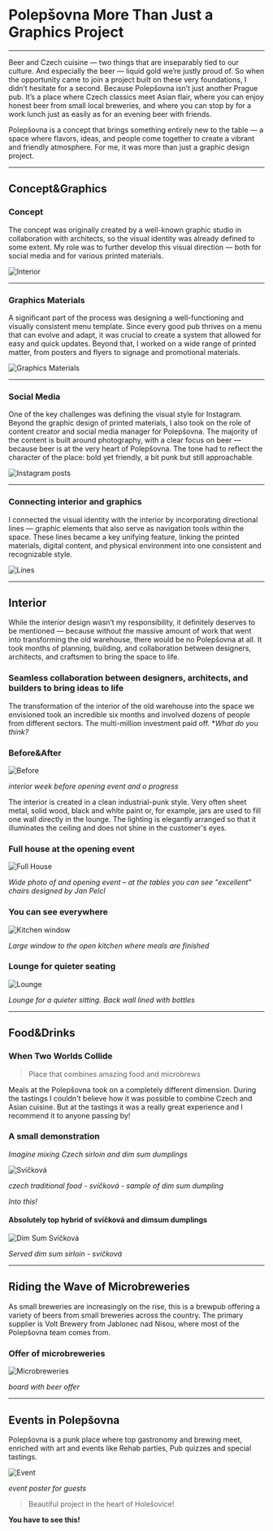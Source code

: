 # **Polepšovna More Than Just a Graphics Project**

---

Beer and Czech cuisine — two things that are inseparably tied to our culture. And especially the beer — liquid gold we’re justly proud of. So when the opportunity came to join a project built on these very foundations, I didn’t hesitate for a second. Because Polepšovna isn’t just another Prague pub. It’s a place where Czech classics meet Asian flair, where you can enjoy honest beer from small local breweries, and where you can stop by for a work lunch just as easily as for an evening beer with friends.

Polepšovna is a concept that brings something entirely new to the table — a space where flavors, ideas, and people come together to create a vibrant and friendly atmosphere. For me, it was more than just a graphic design project.

---

## Concept&Graphics

### Concept
The concept was originally created by a well-known graphic studio in collaboration with architects, so the visual identity was already defined to some extent. My role was to further develop this visual direction — both for social media and for various printed materials.

![Interior](/02_first_impressions/Images_final/Polepšovna_koncept.png)

---

### Graphics Materials
A significant part of the process was designing a well-functioning and visually consistent menu template. Since every good pub thrives on a menu that can evolve and adapt, it was crucial to create a system that allowed for easy and quick updates. Beyond that, I worked on a wide range of printed matter, from posters and flyers to signage and promotional materials.

![Graphics Materials](/02_first_impressions/Images_final/Polepšovna_graphics.png)

---

### Social Media
One of the key challenges was defining the visual style for Instagram. Beyond the graphic design of printed materials, I also took on the role of content creator and social media manager for Polepšovna. The majority of the content is built around photography, with a clear focus on beer — because beer is at the very heart of Polepšovna. The tone had to reflect the character of the place: bold yet friendly, a bit punk but still approachable.

![Instagram posts](/02_first_impressions/Images_final/Instagram.png)

---

### Connecting interior and graphics
I connected the visual identity with the interior by incorporating directional lines — graphic elements that also serve as navigation tools within the space. These lines became a key unifying feature, linking the printed materials, digital content, and physical environment into one consistent and recognizable style.

![Lines](/02_first_impressions/Images_final/Lines.png)

---

## Interior

While the interior design wasn’t my responsibility, it definitely deserves to be mentioned — because without the massive amount of work that went into transforming the old warehouse, there would be no Polepšovna at all. It took months of planning, building, and collaboration between designers, architects, and craftsmen to bring the space to life.

### Seamless collaboration between designers, architects, and builders to bring ideas to life
The transformation of the interior of the old warehouse into the space we envisioned took an incredible six months and involved dozens of people from different sectors. The multi-million investment paid off.
**What do you think?*
### Before&After

![Before](/02_first_impressions/Images_final/Before&After.png)

*interior week before opening event and o progress*

The interior is created in a clean industrial-punk style. Very often sheet metal, solid wood, black and white paint or, for example, jars are used to fill one wall directly in the lounge. The lighting is elegantly arranged so that it illuminates the ceiling and does not shine in the customer's eyes.

### Full house at the opening event

![Full House](/02_first_impressions/Images_final/full_house.png)

*Wide photo of and opening event – at the tables you can see "excellent" chairs designed by Jan Pelcl*

### You can see everywhere

![Kitchen window](/02_first_impressions/Images_final/Kitchen_window.png)

*Large window to the open kitchen where meals are finished*

### Lounge for quieter seating

![Lounge](/02_first_impressions/Images_final/Lounge.png)

*Lounge for a quieter sitting. Back wall lined with bottles*

---

## Food&Drinks
### When Two Worlds Collide
> Place that combines amazing food and microbrews

Meals at the Polepšovna took on a completely different dimension. During the tastings I couldn't believe how it was possible to combine Czech and Asian cuisine. But at the tastings it was a really great experience and I recommend it to anyone passing by!
### A small demonstration

*Imagine mixing Czech sirloin and dim sum dumplings*

![Svíčková](/02_first_impressions/Images_final/Dim_SUM_a_svickova.png)

*czech traditional food - svíčková* - *sample of dim sum dumpling*

*Into this!*
#### Absolutely top hybrid of svíčková and dimsum dumplings

![Dim Sum Svíčková](/02_first_impressions/Images_final/dimsumsvickova.png)

*Served dim sum sirloin - svíčková*

---

## Riding the Wave of Microbreweries
As small breweries are increasingly on the rise, this is a brewpub offering a variety of beers from small breweries across the country. The primary supplier is Volt Brewery from Jablonec nad Nisou, where most of the Polepšovna team comes from.

### Offer of microbreweries

![Microbreweries](/02_first_impressions/Images_final/Microbreweries.png)

*board with beer offer*

---

## Events in Polepšovna
Polepšovna is a punk place where top gastronomy and brewing meet, enriched with art and events like Rehab parties, Pub quizzes and special tastings.

![Event](/02_first_impressions/Images_final/event.png)

*event poster for guests*

> Beautiful project in the heart of Holešovice!

**You have to see this!**
